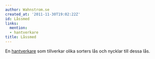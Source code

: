 ```yaml
---
author: Wahnstrom.se
created_at: '2011-11-30T19:02:22Z'
id: Låssmed
links:
  mention:
  - hantverkare
title: Låssmed
---
```


En [hantverkare] som tillverkar olika sorters lås och nycklar till dessa lås.

  [hantverkare]: hantverkare